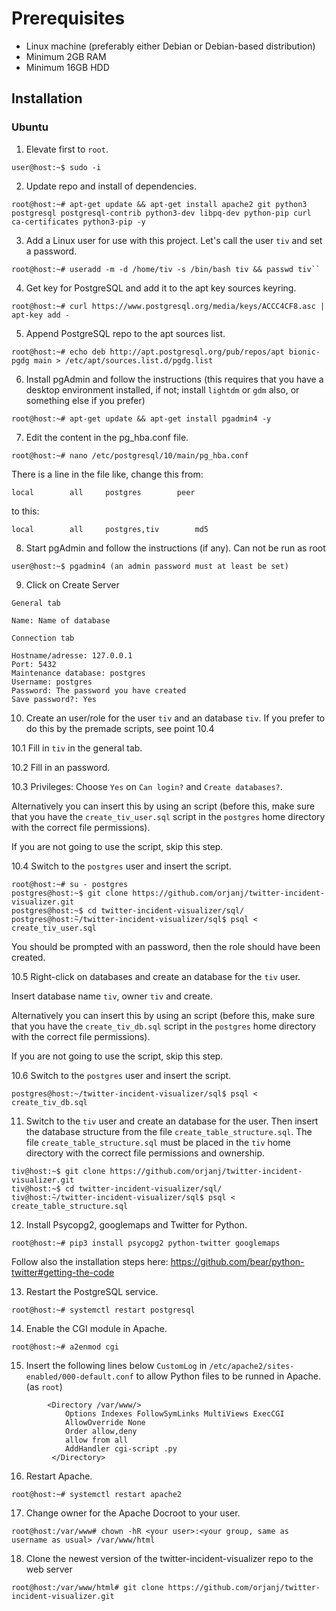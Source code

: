 # Prerequisites

* Linux machine (preferably either Debian or Debian-based distribution)
* Minimum 2GB RAM
* Minimum 16GB HDD

Installation
---------------
### Ubuntu

1. Elevate first to ``root``.
```
user@host:~$ sudo -i
```
2. Update repo and install of dependencies.
```
root@host:~# apt-get update && apt-get install apache2 git python3 postgresql postgresql-contrib python3-dev libpq-dev python-pip curl ca-certificates python3-pip -y
```

3. Add a Linux user for use with this project. Let's call the user ``tiv`` and set a password.
```
root@host:~# useradd -m -d /home/tiv -s /bin/bash tiv && passwd tiv``
```

4. Get key for PostgreSQL and add it to the apt key sources keyring.
```
root@host:~# curl https://www.postgresql.org/media/keys/ACCC4CF8.asc | apt-key add -
```

5. Append PostgreSQL repo to the apt sources list.
```
root@host:~# echo deb http://apt.postgresql.org/pub/repos/apt bionic-pgdg main > /etc/apt/sources.list.d/pgdg.list
```

6. Install pgAdmin and follow the instructions (this requires that you have a desktop environment installed, if not; install `lightdm` or `gdm` also, or something else if you prefer)
```
root@host:~# apt-get update && apt-get install pgadmin4 -y
```

7. Edit the content in the pg_hba.conf file.
```
root@host:~# nano /etc/postgresql/10/main/pg_hba.conf
```

There is a line in the file like, change this from:

```local		all		postgres		peer```

to this:

```local		all		postgres,tiv		md5```

8. Start pgAdmin and follow the instructions (if any). Can not be run as root
```
user@host:~$ pgadmin4 (an admin password must at least be set)
```

9. Click on Create Server
```
General tab

Name: Name of database

Connection tab

Hostname/adresse: 127.0.0.1
Port: 5432
Maintenance database: postgres
Username: postgres
Password: The password you have created
Save password?: Yes 
```

10. Create an user/role for the user `tiv` and an database `tiv`. If you prefer to do this by the premade scripts, see point 10.4

10.1 Fill in `tiv` in the general tab.

10.2 Fill in an password.

10.3 Privileges: Choose `Yes` on `Can login?` and `Create databases?`.


Alternatively you can insert this by using an script (before this, make sure that you have the `create_tiv_user.sql` script in the `postgres` home directory with the correct file permissions).

If you are not going to use the script, skip this step.

10.4 Switch to the `postgres` user and insert the script.

```
root@host:~# su - postgres
postgres@host:~$ git clone https://github.com/orjanj/twitter-incident-visualizer.git
postgres@host:~$ cd twitter-incident-visualizer/sql/
postgres@host:̃~/twitter-incident-visualizer/sql$ psql < create_tiv_user.sql
```

You should be prompted with an password, then the role should have been created.

10.5 Right-click on databases and create an database for the `tiv` user.

Insert database name `tiv`, owner `tiv` and create.


Alternatively you can insert this by using an script (before this, make sure that you have the `create_tiv_db.sql` script in the `postgres` home directory with the correct file permissions).

If you are not going to use the script, skip this step.

10.6 Switch to the `postgres` user and insert the script.

```
postgres@host:~/twitter-incident-visualizer/sql$ psql < create_tiv_db.sql
```

11. Switch to the `tiv` user and create an database for the user. Then insert the database structure from the file `create_table_structure.sql`. The file `create_table_structure.sql` must be placed in the `tiv` home directory with the correct file permissions and ownership.

```
tiv@host:~$ git clone https://github.com/orjanj/twitter-incident-visualizer.git
tiv@host:~$ cd twitter-incident-visualizer/sql/
tiv@host:̃~/twitter-incident-visualizer/sql$ psql < create_table_structure.sql
```

12. Install Psycopg2, googlemaps and Twitter for Python.

```
root@host:~# pip3 install psycopg2 python-twitter googlemaps
```

Follow also the installation steps here: https://github.com/bear/python-twitter#getting-the-code

13. Restart the PostgreSQL service.
```
root@host:~# systemctl restart postgresql
```

14. Enable the CGI module in Apache.
```
root@host:~# a2enmod cgi
```

15. Insert the following lines below ``CustomLog`` in ``/etc/apache2/sites-enabled/000-default.conf`` to allow Python files to be runned in Apache. (as ``root``)

```
        <Directory /var/www/>
            Options Indexes FollowSymLinks MultiViews ExecCGI
            AllowOverride None
            Order allow,deny
            allow from all
            AddHandler cgi-script .py
         </Directory>
```

16. Restart Apache.

```
root@host:~# systemctl restart apache2
```

17. Change owner for the Apache Docroot to your user.
```
root@host:/var/www# chown -hR <your user>:<your group, same as username as usual> /var/www/html
```

18. Clone the newest version of the twitter-incident-visualizer repo to the web server
```
root@host:/var/www/html# git clone https://github.com/orjanj/twitter-incident-visualizer.git
```
